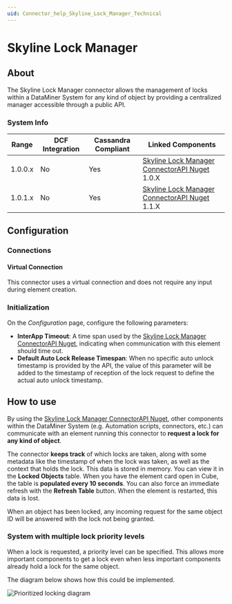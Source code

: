 ```yaml
---
uid: Connector_help_Skyline_Lock_Manager_Technical
---
```


# Skyline Lock Manager

## About

The Skyline Lock Manager connector allows the management of locks within a DataMiner System for any kind of object by providing a centralized manager accessible through a public API.

### System Info

| Range | DCF Integration | Cassandra Compliant | Linked Components |
|--|--|--|--|
| 1.0.0.x | No | Yes | [Skyline Lock Manager ConnectorAPI Nuget](https://www.nuget.org/packages/Skyline.DataMiner.ConnectorAPI.SkylineLockManager/) 1.0.X |
| 1.0.1.x | No | Yes | [Skyline Lock Manager ConnectorAPI Nuget](https://www.nuget.org/packages/Skyline.DataMiner.ConnectorAPI.SkylineLockManager/) 1.1.X |

## Configuration

### Connections

#### Virtual Connection

This connector uses a virtual connection and does not require any input during element creation.

### Initialization

On the *Configuration* page, configure the following parameters:

- **InterApp Timeout**: A time span used by the [Skyline Lock Manager ConnectorAPI Nuget](https://www.nuget.org/packages/Skyline.DataMiner.ConnectorAPI.SkylineLockManager/), indicating when communication with this element should time out.
- **Default Auto Lock Release Timespan**: When no specific auto unlock timestamp is provided by the API, the value of this parameter will be added to the timestamp of reception of the lock request to define the actual auto unlock timestamp.

## How to use

By using the [Skyline Lock Manager ConnectorAPI Nuget](https://www.nuget.org/packages/Skyline.DataMiner.ConnectorAPI.SkylineLockManager/), other components within the DataMiner System (e.g. Automation scripts, connectors, etc.) can communicate with an element running this connector to **request a lock for any kind of object**.

The connector **keeps track** of which locks are taken, along with some metadata like the timestamp of when the lock was taken, as well as the context that holds the lock. This data is stored in memory. You can view it in the **Locked Objects** table. When you have the element card open in Cube, the table is **populated every 10 seconds**. You can also force an immediate refresh with the **Refresh Table** button. When the element is restarted, this data is lost.

When an object has been locked, any incoming request for the same object ID will be answered with the lock not being granted.

### System with multiple lock priority levels

When a lock is requested, a priority level can be specified. This allows more important components to get a lock even when less important components already hold a lock for the same object.

The diagram below shows how this could be implemented.

![Prioritized locking diagram](~/connector/images/Skyline_Lock_Manager_Prioritized_Locking_Communication_Diagram.png)
